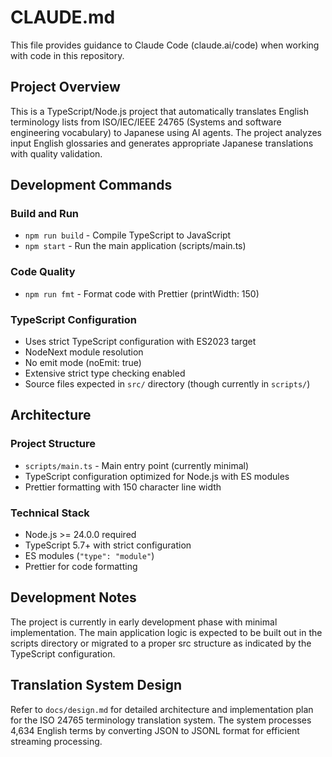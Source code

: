 # CLAUDE.md

This file provides guidance to Claude Code (claude.ai/code) when working with code in this repository.

## Project Overview

This is a TypeScript/Node.js project that automatically translates English terminology lists from ISO/IEC/IEEE 24765 (Systems and software engineering vocabulary) to Japanese using AI agents. The project analyzes input English glossaries and generates appropriate Japanese translations with quality validation.

## Development Commands

### Build and Run

- `npm run build` - Compile TypeScript to JavaScript
- `npm start` - Run the main application (scripts/main.ts)

### Code Quality

- `npm run fmt` - Format code with Prettier (printWidth: 150)

### TypeScript Configuration

- Uses strict TypeScript configuration with ES2023 target
- NodeNext module resolution
- No emit mode (noEmit: true)
- Extensive strict type checking enabled
- Source files expected in `src/` directory (though currently in `scripts/`)

## Architecture

### Project Structure

- `scripts/main.ts` - Main entry point (currently minimal)
- TypeScript configuration optimized for Node.js with ES modules
- Prettier formatting with 150 character line width

### Technical Stack

- Node.js >= 24.0.0 required
- TypeScript 5.7+ with strict configuration
- ES modules (`"type": "module"`)
- Prettier for code formatting

## Development Notes

The project is currently in early development phase with minimal implementation. The main application logic is expected to be built out in the scripts directory or migrated to a proper src structure as indicated by the TypeScript configuration.

## Translation System Design

Refer to `docs/design.md` for detailed architecture and implementation plan for the ISO 24765 terminology translation system. The system processes 4,634 English terms by converting JSON to JSONL format for efficient streaming processing.
